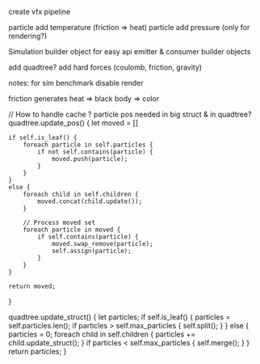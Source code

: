 create vfx pipeline

particle add temperature (friction => heat)
particle add pressure (only for rendering?)

Simulation builder object for easy api
emitter & consumer builder objects

add quadtree?
add hard forces (coulomb, friction, gravity)

notes:
for sim benchmark disable render

friction generates heat => black body => color

// How to handle cache ? particle pos needed in big struct & in quadtree?
quadtree.update_pos() {
	let moved = []

	if self.is_leaf() {
		foreach particle in self.particles {
			if not self.contains(particle) {
				moved.push(particle);
			}
		}
	}
	else {
		foreach child in self.children {
			moved.concat(child.update());
		}

		// Process moved set
		foreach particle in moved {
			if self.contains(particle) {
				moved.swap_remove(particle);
				self.assign(particle);
			}
		}
	}

	return moved;
}

quadtree.update_struct() {
	let particles;
	if self.is_leaf() {
		particles = self.particles.len();
		if particles > self.max_particles {
			self.split();
		}
	}
	else {
		particles = 0;
		foreach child in self.children {
			particles += child.update_struct();
		}
		if particles < self.max_particles {
			self.merge();
		}
	}
	return particles;
}
